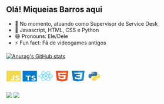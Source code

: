 ## Olá! Miqueias Barros aqui

- 🔭 No momento, atuando como Supervisor de Service Desk
- 🌱 Javascript, HTML, CSS e Python
- 😄 Pronouns: Ele/Dele
- ⚡ Fun fact: Fã de videogames antigos

[![Anurag's GitHub stats](https://github-readme-stats.vercel.app/api?username=Miqueias-Barros&show_icons=true&theme=onedark#gh-dark-mode-only)](https://github.com/anuraghazra/github-readme-stats)
<div style="display: inline_block"><br>
  <img align="center" alt="Miky-Js" height="30" width="40" src="https://raw.githubusercontent.com/devicons/devicon/master/icons/javascript/javascript-plain.svg">
  <img align="center" alt="Miky-Ts" height="30" width="40" src="https://raw.githubusercontent.com/devicons/devicon/master/icons/typescript/typescript-plain.svg">
  <img align="center" alt="Miky-React" height="30" width="40" src="https://raw.githubusercontent.com/devicons/devicon/master/icons/react/react-original.svg">
  <img align="center" alt="Miky-HTML" height="30" width="40" src="https://raw.githubusercontent.com/devicons/devicon/master/icons/html5/html5-original.svg">
  <img align="center" alt="Miky-CSS" height="30" width="40" src="https://raw.githubusercontent.com/devicons/devicon/master/icons/css3/css3-original.svg">
  <img align="center" alt="Miky-Python" height="30" width="40" src="https://raw.githubusercontent.com/devicons/devicon/master/icons/python/python-original.svg">
</div>

## 

<div> 
  <a href = "mailto:miqueias.barros.silv@gmail.com"><img src="https://img.shields.io/badge/-Gmail-%23333?style=for-the-badge&logo=gmail&logoColor=white" target="_blank"></a>
  <a href="https://www.linkedin.com/in/miqueias-barros1" target="_blank"><img src="https://img.shields.io/badge/-LinkedIn-%230077B5?style=for-the-badge&logo=linkedin&logoColor=white" target="_blank"></a> 
  
</div>
